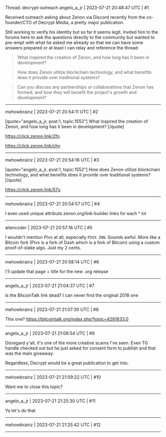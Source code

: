 Thread: decrypt-outreach
angelo_a_jr | 2023-07-21 20:48:47 UTC | #1

Received outreach asking about Zenon via Discord recently from the co-founder/CTO of Decrypt Media, a pretty major publication.

Still working to verify his identity but so far it seems legit.  Invited him to the forums here to ask the questions directly to the community but wanted to pre-empt with what he asked me already so that we can have some answers prepared or at least I can relay and reference the thread:

> What inspired the creation of Zenon, and how long has it been in development?

> How does Zenon utilize blockchain technology, and what benefits does it provide over traditional systems?

> Can you discuss any partnerships or collaborations that Zenon has formed, and how they will benefit the project's growth and development?

-------------------------

mehowbrainz | 2023-07-21 20:54:11 UTC | #2

[quote="angelo_a_jr, post:1, topic:1552"]
What inspired the creation of Zenon, and how long has it been in development?
[/quote]

https://click.zenon.link/2fn

https://click.zenon.link/chy

-------------------------

mehowbrainz | 2023-07-21 20:54:16 UTC | #3

[quote="angelo_a_jr, post:1, topic:1552"]
How does Zenon utilize blockchain technology, and what benefits does it provide over traditional systems?
[/quote]

https://click.zenon.link/57u

-------------------------

mehowbrainz | 2023-07-21 20:54:57 UTC | #4

I even used unique attribute.zenon.org/link-builder links for each ^ lol

-------------------------

aliencoder | 2023-07-21 20:57:16 UTC | #5

I wouldn't mention Pivx at all, especially `PIVX ZNN`. Sounds awful. More like a Bitcoin fork (Pivx is a fork of Dash which is a fork of Bitcoin) using a custom proof-of-stake algo. Just my 2 cents.

-------------------------

mehowbrainz | 2023-07-21 20:58:14 UTC | #6

I'll update that page + title for the new .org release

-------------------------

angelo_a_jr | 2023-07-21 21:04:37 UTC | #7

Is the BitcoinTalk link dead?  I can never find the original 2018 one

-------------------------

mehowbrainz | 2023-07-21 21:07:30 UTC | #8

This one? https://bitcointalk.org/index.php?topic=4281633.0

-------------------------

angelo_a_jr | 2023-07-21 21:08:54 UTC | #9

Disregard y'all, it's one of the more creative scams I've seen.  Even TG handle checked out but he just asked for consent form to publish and that was the main giveaway.

Regardless, Decrypt would be a great publication to get into.

-------------------------

mehowbrainz | 2023-07-21 21:09:22 UTC | #10

Want me to close this topic?

-------------------------

angelo_a_jr | 2023-07-21 21:25:30 UTC | #11

Ya let's do that

-------------------------

mehowbrainz | 2023-07-21 21:25:42 UTC | #12



-------------------------

